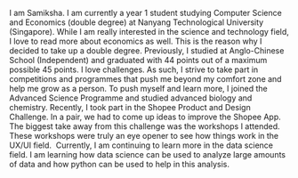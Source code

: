 I am Samiksha. I am currently a year 1 student studying Computer Science and Economics (double degree) at Nanyang Technological University (Singapore). While I am really interested in the science and technology field, I love to read more about economics as well. This is the reason why I decided to take up a double degree. 
Previously, I studied at Anglo-Chinese School (Independent) and graduated with 44 points out of a maximum possible 45 points. I love challenges. As such, I strive to take part in competitions and programmes that push me beyond my comfort zone and help me grow as a person. To push myself and learn more, I joined the Advanced Science Programme and studied advanced biology and chemistry.
Recently, I took part in the Shopee Product and Design Challenge. In a pair, we had to come up ideas to improve the Shopee App. The biggest take away from this challenge was the workshops I attended. These workshops were truly an eye opener to see how things work in the UX/UI field. 
Currently, I am continuing to learn more in the data science field. I am learning how data science can be used to analyze large amounts of data and how python can be used to help in this analysis. 
